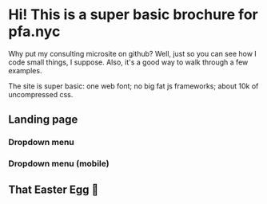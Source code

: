 # Hi! This is a super basic brochure for pfa.nyc

Why put my consulting microsite on github? Well, just so you can see
how I code small things, I suppose. Also, it's a good way to walk
through a few examples.

The site is super basic: one web font; no big fat js frameworks; about
10k of uncompressed css.

## Landing page

### Dropdown menu

### Dropdown menu (mobile)

## That Easter Egg 🥚
